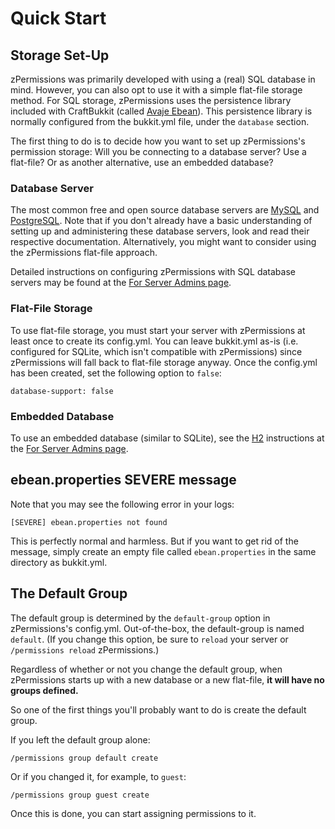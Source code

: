 # Quick Start #

## Storage Set-Up ##

zPermissions was primarily developed with using a (real) SQL database in mind. However, you can also opt to use it with a simple flat-file storage method. For SQL storage, zPermissions uses the persistence library included with CraftBukkit (called [Avaje Ebean](http://avaje.org/)). This persistence library is normally configured from the bukkit.yml file, under the `database` section.

The first thing to do is to decide how you want to set up zPermissions's permission storage: Will you be connecting to a database server? Use a flat-file? Or as another alternative, use an embedded database?

### Database Server ###

The most common free and open source database servers are [MySQL](http://dev.mysql.com/) and [PostgreSQL](http://www.postgresql.org/). Note that if you don't already have a basic understanding of setting up and administering these database servers, look and read their respective documentation. Alternatively, you might want to consider using the zPermissions flat-file approach.

Detailed instructions on configuring zPermissions with SQL database servers may be found at the [For Server Admins page](mirolm/zPermissions/blob/master/doc/admins.md).

### Flat-File Storage ###

To use flat-file storage, you must start your server with zPermissions at least once to create its config.yml. You can leave bukkit.yml as-is (i.e. configured for SQLite, which isn't compatible with zPermissions) since zPermissions will fall back to flat-file storage anyway. Once the config.yml has been created, set the following option to `false`:

    database-support: false

### Embedded Database ###

To use an embedded database (similar to SQLite), see the [H2](http://www.h2database.com/) instructions at the [For Server Admins page](mirolm/zPermissions/blob/master/doc/admins.md).

## ebean.properties SEVERE message ##

Note that you may see the following error in your logs:

    [SEVERE] ebean.properties not found

This is perfectly normal and harmless. But if you want to get rid of the message, simply create an empty file called `ebean.properties` in the same directory as bukkit.yml.

## The Default Group ##

The default group is determined by the `default-group` option in zPermissions's config.yml. Out-of-the-box, the default-group is named `default`. (If you change this option, be sure to `reload` your server or `/permissions reload` zPermissions.)

Regardless of whether or not you change the default group, when zPermissions starts up with a new database or a new flat-file, **it will have no groups defined.**

So one of the first things you'll probably want to do is create the default group.

If you left the default group alone:

    /permissions group default create

Or if you changed it, for example, to `guest`:

    /permissions group guest create

Once this is done, you can start assigning permissions to it.
